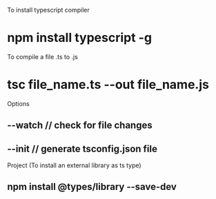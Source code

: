 To install typescript compiler
# npm install typescript -g

To compile a file .ts to .js
# tsc file_name.ts --out file_name.js

Options
## --watch // check for file changes
## --init // generate tsconfig.json file

Project (To install an external library as ts type)
## npm install @types/library --save-dev